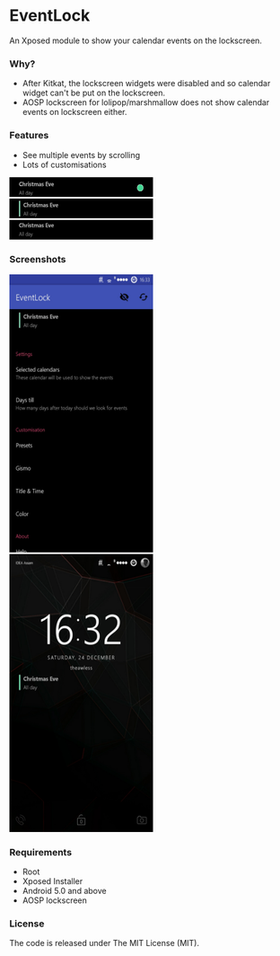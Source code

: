 # EventLock

An Xposed module to show your calendar events on the lockscreen.

### Why?

* After Kitkat, the lockscreen widgets were disabled and so calendar widget can't be put on the lockscreen.
* AOSP lockscreen for lolipop/marshmallow does not show calendar events on lockscreen either.

### Features

* See multiple events by scrolling
* Lots of customisations

<img src="/images/preset1.jpg" width="256" height="35"/>
<img src="/images/preset2.jpg" width="256" height="35"/>
<img src="/images/preset3.jpg" width="256" height="35"/>

### Screenshots

<img src="/images/mainscreen_preview.jpg" width="256" height="495"/>
<img src="/images/lockscreen2.jpg" width="256" height="495"/>

### Requirements

* Root
* Xposed Installer
* Android 5.0 and above
* AOSP lockscreen

### License

The code is released under The MIT License (MIT).
